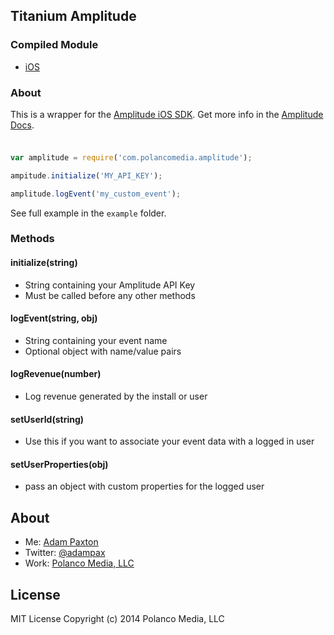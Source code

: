 ## Titanium Amplitude

### Compiled Module
* [iOS](https://github.com/adampax/titanium-amplitude/tree/master/ios/dist)

### About

This is a wrapper for the [Amplitude iOS SDK](https://github.com/amplitude/Amplitude-iOS). Get more info in the [Amplitude Docs](https://amplitude.com/docs).

###

```javascript

var amplitude = require('com.polancomedia.amplitude');

ampitude.initialize('MY_API_KEY');

amplitude.logEvent('my_custom_event');

```

See full example in the `example` folder. 

### Methods

#### initialize(string)
* String containing your Amplitude API Key
* Must be called before any other methods

#### logEvent(string, obj)
* String containing your event name
* Optional object with name/value pairs

#### logRevenue(number)
* Log revenue generated by the install or user

#### setUserId(string)
* Use this if you want to associate your event data with a logged in user

#### setUserProperties(obj)
* pass an object with custom properties for the logged user

## About
* Me: [Adam Paxton](http://adampaxton.com) 
* Twitter: [@adampax](http://twitter.com/adampax)
* Work: [Polanco Media, LLC](http://polancomedia.com)

## License
MIT License
Copyright (c) 2014 Polanco Media, LLC
